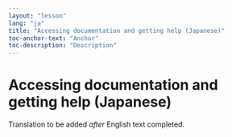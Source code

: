 ```yaml
---
layout: "lesson"
lang: "ja"
title: "Accessing documentation and getting help (Japanese)"
toc-anchor-text: "Anchor"
toc-description: "Description"
---
```


# Accessing documentation and getting help (Japanese)

Translation to be added _after_ English text completed.
